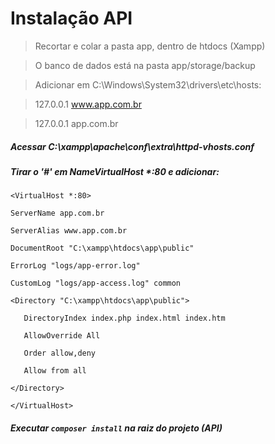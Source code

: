 # Instalação API

> Recortar e colar a pasta app, dentro de htdocs (Xampp)

> O banco de dados está na pasta app/storage/backup

> Adicionar em C:\Windows\System32\drivers\etc\hosts:

> 127.0.0.1	www.app.com.br

> 127.0.0.1	app.com.br

##### Acessar C:\xampp\apache\conf\extra\httpd-vhosts.conf

##### Tirar o '#' em NameVirtualHost *:80 e adicionar:

`<VirtualHost *:80>`

   `ServerName app.com.br`
   
   `ServerAlias www.app.com.br`
   
   `DocumentRoot "C:\xampp\htdocs\app\public"`
   
   `ErrorLog "logs/app-error.log"`
   
   `CustomLog "logs/app-access.log" common`
   
   `<Directory "C:\xampp\htdocs\app\public">`
   
       DirectoryIndex index.php index.html index.htm
       
       AllowOverride All
       
       Order allow,deny
       
       Allow from all
       
   `</Directory>`
   
`</VirtualHost>`

##### Executar `composer install` na raiz do projeto (API)
